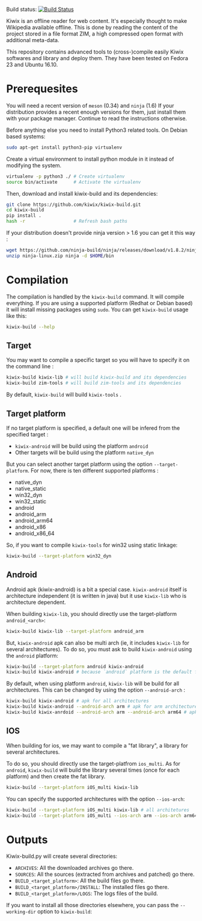 Build status: [![Build Status](https://travis-ci.org/kiwix/kiwix-build.svg?branch=master)](https://travis-ci.org/kiwix/kiwix-build)

Kiwix is an offline reader for web content. It's especially thought to
make Wikipedia available offline. This is done by reading the content
of the project stored in a file format ZIM, a high compressed open
format with additional meta-data.

This repository contains advanced tools to (cross-)compile easily
Kiwix softwares and library and deploy them. They have been tested on
Fedora 23 and Ubuntu 16.10.

# Prerequesites

You will need a recent version of `meson` (0.34) and `ninja` (1.6) If
your distribution provides a recent enough versions for them, just
install them with your package manager. Continue to read the
instructions otherwise.

Before anything else you need to install Python3 related tools. On Debian
based systems:
```bash
sudo apt-get install python3-pip virtualenv
```

Create a virtual environment to install python module in it instead
of modifying the system.
```bash
virtualenv -p python3 ./ # Create virtualenv
source bin/activate      # Activate the virtualenv
```

Then, download and install kiwix-build and its dependencies:
```bash
git clone https://github.com/kiwix/kiwix-build.git
cd kiwix-build
pip install .
hash -r                  # Refresh bash paths
```

If your distribution doesn't provide ninja version > 1.6 you can get it
this way :
```bash
wget https://github.com/ninja-build/ninja/releases/download/v1.8.2/ninja-linux.zip
unzip ninja-linux.zip ninja -d $HOME/bin
```

# Compilation

The compilation is handled by the `kiwix-build` command. It will compile
everything. If you are using a supported platform (Redhat or Debian
based) it will install missing packages using `sudo`. You can get
`kiwix-build` usage like this:
```bash
kiwix-build --help
```

## Target

You may want to compile a specific target so you will have to specify it on the
command line :
```bash
kiwix-build kiwix-lib # will build kiwix-build and its dependencies
kiwix-build zim-tools # will build zim-tools and its dependencies
```

By default, `kiwix-build` will build `kiwix-tools` .

## Target platform

If no target platform is specified, a default one will be infered from
the specified target :
- `kiwix-android` will be build using the platform `android`
- Other targets will be build using the platform `native_dyn`

But you can select another target platform using the option
`--target-platform`. For now, there is ten different supported
platforms :

- native_dyn
- native_static
- win32_dyn
- win32_static
- android
- android_arm
- android_arm64
- android_x86
- android_x86_64

So, if you want to compile `kiwix-tools` for win32 using static linkage:
```bash
kiwix-build --target-platform win32_dyn
```

## Android

Android apk (kiwix-android) is a bit a special case.
`kiwix-android` itself is architecture independent (it is written in
java) but it use `kiwix-lib` who is architecture dependent.

When building `kiwix-lib`, you should directly use the
target-platform `android_<arch>`:
```bash
kiwix-build kiwix-lib --target-platform android_arm
```

But, `kiwix-android` apk can also be multi arch (ie, it includes
`kiwix-lib` for several architectures). To do so, you must ask to build
`kiwix-android` using the `android` platform:
```bash
kiwix-build --target-platform android kiwix-android
kiwix-build kiwix-android # because `android` platform is the default for `kiwix-android`
```

By default, when using platform `android`, `kiwix-lib` will be build for
all architectures. This can be changed by using the option `--android-arch` :
```bash
kiwix-build kiwix-android # apk for all architectures
kiwix-build kiwix-android --android-arch arm # apk for arm architecture
kiwix-build kiwix-anrdoid --android-arch arm --android-arch arm64 # apk for arm and arm64 architectures
```

## IOS

When building for ios, we may want to compile a "fat library", a library
for several architectures.

To do so, you should directly use the target-platfrom `ios_multi`.
As for `android`, `kiwix-build` will build the library several times
(once for each platform) and then create the fat library.
```bash
kiwix-build --target-platform iOS_multi kiwix-lib
```

You can specify the supported architectures with the option `--ios-arch`:
```bash
kiwix-build --target-platform iOS_multi kiwix-lib # all architetures
kiwix-build --target-platform iOS_multi --ios-arch arm --ios-arch arm64 # arm and arm64 arch only
```


# Outputs

Kiwix-build.py will create several directories:
- `ARCHIVES`: All the downloaded archives go there.
- `SOURCES`: All the sources (extracted from archives and patched) go there.
- `BUILD_<target_platform>`: All the build files go there.
- `BUILD_<target_platform>/INSTALL`: The installed files go there.
- `BUILD_<target_platform>/LOGS`: The logs files of the build.

If you want to install all those directories elsewhere, you can pass the
`--working-dir` option to `kiwix-build`:

